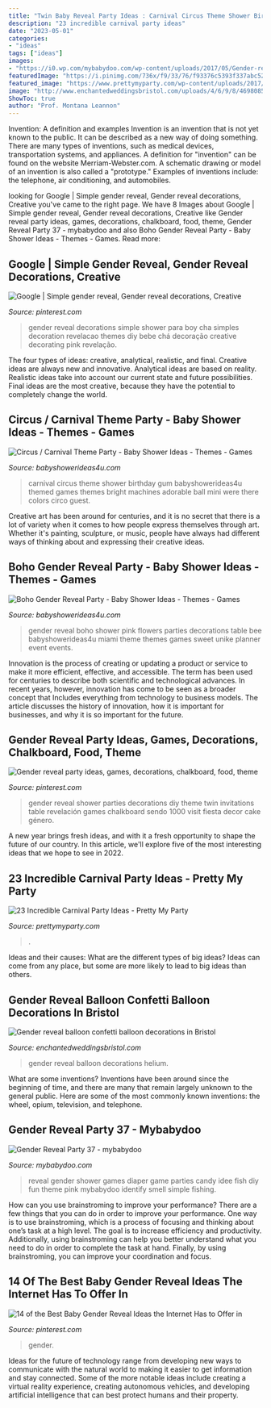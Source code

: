 ```yaml
---
title: "Twin Baby Reveal Party Ideas : Carnival Circus Theme Shower Birthday Gum Babyshowerideas4u Themed Games Themes Bright Machines Adorable Ball Mini Were There Colors Circo Guest"
description: "23 incredible carnival party ideas"
date: "2023-05-01"
categories:
- "ideas"
tags: ["ideas"]
images:
- "https://i0.wp.com/mybabydoo.com/wp-content/uploads/2017/05/Gender-reveal-party-37.jpg?fit=2448%2C3264&amp;ssl=1"
featuredImage: "https://i.pinimg.com/736x/f9/33/76/f93376c5393f337abc520926594c42a7.jpg"
featured_image: "https://www.prettymyparty.com/wp-content/uploads/2017/08/Carnival-Party-Table.jpg"
image: "http://www.enchantedweddingsbristol.com/uploads/4/6/9/8/46980855/s542440728562510073_p646_i3_w640.jpeg"
ShowToc: true
author: "Prof. Montana Leannon"
---
```



Invention: A definition and examples
Invention is an invention that is not yet known to the public. It can be described as a new way of doing something. There are many types of inventions, such as medical devices, transportation systems, and appliances. 
A definition for "invention" can be found on the website Merriam-Webster.com. A schematic drawing or model of an invention is also called a "prototype." 
Examples of inventions include: the telephone, air conditioning, and automobiles.

	

		
looking for Google | Simple gender reveal, Gender reveal decorations, Creative you've came to the right page. We have 8 Images about Google | Simple gender reveal, Gender reveal decorations, Creative like Gender reveal party ideas, games, decorations, chalkboard, food, theme, Gender Reveal Party 37 - mybabydoo and also Boho Gender Reveal Party - Baby Shower Ideas - Themes - Games. Read more:
		
    
## Google | Simple Gender Reveal, Gender Reveal Decorations, Creative

<img loading=lazy src="https://i.pinimg.com/736x/f9/33/76/f93376c5393f337abc520926594c42a7.jpg" onerror="this.onerror=null;this.src='https://tse2.mm.bing.net/th?id=OIP.sANqiG6V1ADAd_sSd7ymHQHaNK&amp;pid=15.1';" alt="Google | Simple gender reveal, Gender reveal decorations, Creative">

_Source: pinterest.com_

>gender reveal decorations simple shower para boy cha simples decoration revelacao themes diy bebe chá decoração creative decorating pink revelação. 

	

The four types of ideas: creative, analytical, realistic, and final.
Creative ideas are always new and innovative. Analytical ideas are based on reality. Realistic ideas take into account our current state and future possibilities. Final ideas are the most creative, because they have the potential to completely change the world.

    
## Circus / Carnival Theme Party - Baby Shower Ideas - Themes - Games

<img loading=lazy src="https://babyshowerideas4u.com/wp-content/uploads/2014/01/12095_118941944957115_571381239_n.jpg" onerror="this.onerror=null;this.src='https://tse4.mm.bing.net/th?id=OIP._STofm6x0BYkDEcT36vyPQHaLH&amp;pid=15.1';" alt="Circus / Carnival Theme Party - Baby Shower Ideas - Themes - Games">

_Source: babyshowerideas4u.com_

>carnival circus theme shower birthday gum babyshowerideas4u themed games themes bright machines adorable ball mini were there colors circo guest. 

	

Creative art has been around for centuries, and it is no secret that there is a lot of variety when it comes to how people express themselves through art. Whether it's painting, sculpture, or music, people have always had different ways of thinking about and expressing their creative ideas.

    
## Boho Gender Reveal Party - Baby Shower Ideas - Themes - Games

<img loading=lazy src="http://www.babyshowerideas4u.com/wp-content/uploads/2018/03/boho-gender-reveal-party-blue-pink-flowers.jpg" onerror="this.onerror=null;this.src='https://tse3.mm.bing.net/th?id=OIP.WX2A9tq1DJanurw0SCo0-wHaJ4&amp;pid=15.1';" alt="Boho Gender Reveal Party - Baby Shower Ideas - Themes - Games">

_Source: babyshowerideas4u.com_

>gender reveal boho shower pink flowers parties decorations table bee babyshowerideas4u miami theme themes games sweet unike planner event events. 

	

Innovation is the process of creating or updating a product or service to make it more efficient, effective, and accessible. The term has been used for centuries to describe both scientific and technological advances. In recent years, however, innovation has come to be seen as a broader concept that Includes everything from technology to business models. The article discusses the history of innovation, how it is important for businesses, and why it is so important for the future.

    
## Gender Reveal Party Ideas, Games, Decorations, Chalkboard, Food, Theme

<img loading=lazy src="https://i.pinimg.com/736x/fa/65/1f/fa651f74c8053dd0176ec0cbc9368445.jpg" onerror="this.onerror=null;this.src='https://tse4.mm.bing.net/th?id=OIP.fHbNkb_UxeBxJTXgfptAlgHaJ3&amp;pid=15.1';" alt="Gender reveal party ideas, games, decorations, chalkboard, food, theme">

_Source: pinterest.com_

>gender reveal shower parties decorations diy theme twin invitations table revelación games chalkboard sendo 1000 visit fiesta decor cake género. 

	

A new year brings fresh ideas, and with it a fresh opportunity to shape the future of our country.  In this article, we'll explore five of the most interesting ideas that we hope to see in 2022. 

    
## 23 Incredible Carnival Party Ideas - Pretty My Party

<img loading=lazy src="https://www.prettymyparty.com/wp-content/uploads/2017/08/Carnival-Party-Table.jpg" onerror="this.onerror=null;this.src='https://tse4.mm.bing.net/th?id=OIP.oobAT2dDkZx-_ypLtuhKHQHaKY&amp;pid=15.1';" alt="23 Incredible Carnival Party Ideas - Pretty My Party">

_Source: prettymyparty.com_

>. 

	

Ideas and their causes: What are the different types of big ideas?
Ideas can come from any place, but some are more likely to lead to big ideas than others.

    
## Gender Reveal Balloon Confetti Balloon Decorations In Bristol

<img loading=lazy src="http://www.enchantedweddingsbristol.com/uploads/4/6/9/8/46980855/s542440728562510073_p646_i3_w640.jpeg" onerror="this.onerror=null;this.src='https://tse2.mm.bing.net/th?id=OIP.HrIarBmx2Z_UQZ9eWbGewQHaO3&amp;pid=15.1';" alt="Gender reveal balloon confetti balloon decorations in Bristol">

_Source: enchantedweddingsbristol.com_

>gender reveal balloon decorations helium. 

	

What are some inventions?
Inventions have been around since the beginning of time, and there are many that remain largely unknown to the general public. Here are some of the most commonly known inventions: the wheel, opium, television, and telephone.

    
## Gender Reveal Party 37 - Mybabydoo

<img loading=lazy src="https://i0.wp.com/mybabydoo.com/wp-content/uploads/2017/05/Gender-reveal-party-37.jpg?fit=2448%2C3264&amp;ssl=1" onerror="this.onerror=null;this.src='https://tse4.mm.bing.net/th?id=OIP.wSEFkEhOmmD-3Fgymsw82AHaJ4&amp;pid=15.1';" alt="Gender Reveal Party 37 - mybabydoo">

_Source: mybabydoo.com_

>reveal gender shower games diaper game parties candy idee fish diy fun theme pink mybabydoo identify smell simple fishing. 

	

How can you use brainstroming to improve your performance?
There are a few things that you can do in order to improve your performance. One way is to use brainstroming, which is a process of focusing and thinking about one’s task at a high level. The goal is to increase efficiency and productivity. Additionally, using brainstroming can help you better understand what you need to do in order to complete the task at hand. Finally, by using brainstroming, you can improve your coordination and focus.

    
## 14 Of The Best Baby Gender Reveal Ideas The Internet Has To Offer In

<img loading=lazy src="https://i.pinimg.com/736x/4d/e9/ff/4de9ff7908e07879c98702993f37a2a6.jpg" onerror="this.onerror=null;this.src='https://tse3.mm.bing.net/th?id=OIP.hx4lGE6JzyyZbjXvDIECpAHaLG&amp;pid=15.1';" alt="14 of the Best Baby Gender Reveal Ideas the Internet Has to Offer in">

_Source: pinterest.com_

>gender. 

	

Ideas for the future of technology range from developing new ways to communicate with the natural world to making it easier to get information and stay connected. Some of the more notable ideas include creating a virtual reality experience, creating autonomous vehicles, and developing artificial intelligence that can best protect humans and their property.

